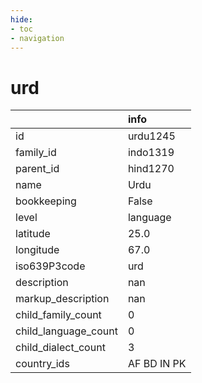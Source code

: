 ```yaml
---
hide:
- toc
- navigation
---
```

# urd
|                      | info        |
|:---------------------|:------------|
| id                   | urdu1245    |
| family_id            | indo1319    |
| parent_id            | hind1270    |
| name                 | Urdu        |
| bookkeeping          | False       |
| level                | language    |
| latitude             | 25.0        |
| longitude            | 67.0        |
| iso639P3code         | urd         |
| description          | nan         |
| markup_description   | nan         |
| child_family_count   | 0           |
| child_language_count | 0           |
| child_dialect_count  | 3           |
| country_ids          | AF BD IN PK |